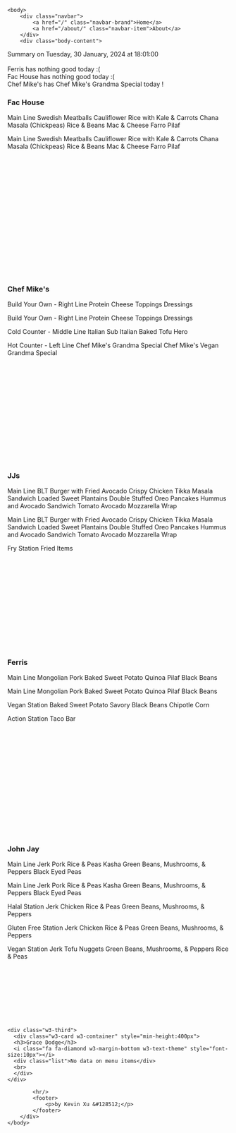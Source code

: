 <!DOCTYPE html>
<html>
    <head>
        <meta charset="UTF-8">
        <title>
Dining Info
</title>
        <link rel="stylesheet" type="text/css" href="/static/dining.css" />
    </head>

    <body>
        <div class="navbar">
            <a href="/" class="navbar-brand">Home</a>
            <a href="/about/" class="navbar-item">About</a>
        </div>
        <div class="body-content">
            
<div class="summary">
  Summary on Tuesday, 30 January, 2024 at 18:01:00
  <br><br>
  Ferris has nothing good today :(
  <br>
  Fac House has nothing good today :(
  <br>
  Chef Mike&#39;s has Chef Mike&#39;s Grandma Special today !
  <br>
</div>
<div class="w3-row-padding w3-center w3-margin-top">
  <div class="w3-third">
    <div class="w3-card w3-container" style="min-height:400px">
    <h3>Fac House</h3>
    <div class="list">
Main Line
Swedish Meatballs
Cauliflower Rice with Kale &amp; Carrots
Chana Masala (Chickpeas)
Rice &amp; Beans
Mac &amp; Cheese
Farro Pilaf

Main Line
Swedish Meatballs
Cauliflower Rice with Kale &amp; Carrots
Chana Masala (Chickpeas)
Rice &amp; Beans
Mac &amp; Cheese
Farro Pilaf
</div>
    <br>
    </div>
  </div>
  <div class="w3-third">
    <div class="w3-card w3-container" style="min-height:400px">
    <h3>Chef Mike's</h3>
    <i class="fa fa-css3 w3-margin-bottom w3-text-theme" style="font-size:10px"></i>
      <div class="list">
Build Your Own - Right Line
Protein
Cheese
Toppings
Dressings

Build Your Own - Right Line
Protein
Cheese
Toppings
Dressings

Cold Counter - Middle Line
Italian Sub
Italian Baked Tofu Hero

Hot Counter - Left Line
Chef Mike&#39;s Grandma Special
Chef Mike&#39;s Vegan Grandma Special
</div>
      <br>
    </div>
  </div>
  <div class="w3-third">
    <div class="w3-card w3-container" style="min-height:400px">
    <h3>JJs</h3>
    <i class="fa fa-diamond w3-margin-bottom w3-text-theme" style="font-size:10px"></i>
    <div class="list">
Main Line
BLT Burger with Fried Avocado
Crispy Chicken Tikka Masala Sandwich
Loaded Sweet Plantains
Double Stuffed Oreo Pancakes
Hummus and Avocado Sandwich
Tomato Avocado Mozzarella Wrap

Main Line
BLT Burger with Fried Avocado
Crispy Chicken Tikka Masala Sandwich
Loaded Sweet Plantains
Double Stuffed Oreo Pancakes
Hummus and Avocado Sandwich
Tomato Avocado Mozzarella Wrap

Fry Station
Fried Items
</div>
    <br>
    </div>
  </div>
</div>
<div class="w3-row-padding w3-center w3-margin-top">
    <div class="w3-third">
      <div class="w3-card w3-container" style="min-height:400px">
      <h3>Ferris</h3>
      <div class="list">
Main Line
Mongolian Pork
Baked Sweet Potato
Quinoa Pilaf
Black Beans

Main Line
Mongolian Pork
Baked Sweet Potato
Quinoa Pilaf
Black Beans

Vegan Station
Baked Sweet Potato
Savory Black Beans
Chipotle Corn

Action Station
Taco Bar
</div>
      <br>
      </div>
    </div>
    <div class="w3-third">
      <div class="w3-card w3-container" style="min-height:400px">
      <h3>John Jay</h3>
      <i class="fa fa-css3 w3-margin-bottom w3-text-theme" style="font-size:10px"></i>
      <div class="list">
Main Line
Jerk Pork
Rice &amp; Peas
Kasha
Green Beans, Mushrooms, &amp; Peppers
Black Eyed Peas

Main Line
Jerk Pork
Rice &amp; Peas
Kasha
Green Beans, Mushrooms, &amp; Peppers
Black Eyed Peas

Halal Station
Jerk Chicken
Rice &amp; Peas
Green Beans, Mushrooms, &amp; Peppers

Gluten Free Station
Jerk Chicken
Rice &amp; Peas
Green Beans, Mushrooms, &amp; Peppers

Vegan Station
Jerk Tofu Nuggets
Green Beans, Mushrooms, &amp; Peppers
Rice &amp; Peas
</div>
      <br>
      </div>
    </div>
    
    <div class="w3-third">
      <div class="w3-card w3-container" style="min-height:400px">
      <h3>Grace Dodge</h3>
      <i class="fa fa-diamond w3-margin-bottom w3-text-theme" style="font-size:10px"></i>
      <div class="list">No data on menu items</div>
      <br>
      </div>
    </div>
</div>



            <hr/>
            <footer>
                <p>by Kevin Xu &#128512;</p>
            </footer>
        </div>
    </body>
</html>
